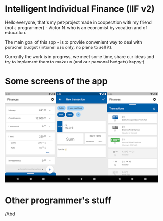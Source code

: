 # Intelligent Individual Finance (IIF v2)

Hello everyone, that's my pet-project made in cooperation with my friend (not a programmer) - Victor N. who is an economist by vocation and of education.

The main goal of this app - is to provide convenient way to deal with personal budget (internal use only, no plans to sell it).

Currently the work is in progress, we meet some time, share our ideas and try to implement them to make us (and our personal budgets) happy:)

# Some screens of the app
![Screenshots](screenshots/sc.png)

# Other programmer's stuff

//tbd
